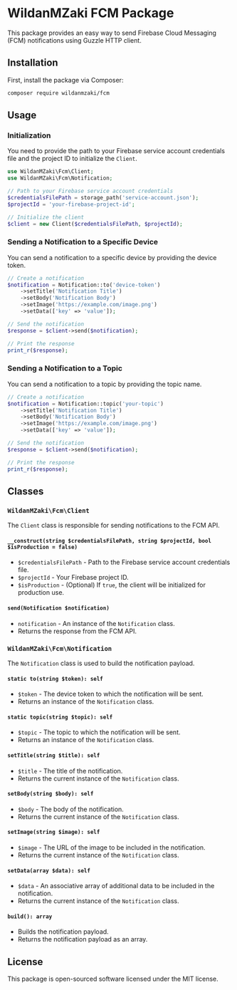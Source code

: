 # WildanMZaki FCM Package

This package provides an easy way to send Firebase Cloud Messaging (FCM) notifications using Guzzle HTTP client.

## Installation

First, install the package via Composer:

```bash
composer require wildanmzaki/fcm
```

## Usage

### Initialization

You need to provide the path to your Firebase service account credentials file and the project ID to initialize the `Client`.

```php
use WildanMZaki\Fcm\Client;
use WildanMZaki\Fcm\Notification;

// Path to your Firebase service account credentials
$credentialsFilePath = storage_path('service-account.json');
$projectId = 'your-firebase-project-id';

// Initialize the client
$client = new Client($credentialsFilePath, $projectId);
```

### Sending a Notification to a Specific Device

You can send a notification to a specific device by providing the device token.

```php
// Create a notification
$notification = Notification::to('device-token')
    ->setTitle('Notification Title')
    ->setBody('Notification Body')
    ->setImage('https://example.com/image.png')
    ->setData(['key' => 'value']);

// Send the notification
$response = $client->send($notification);

// Print the response
print_r($response);
```

### Sending a Notification to a Topic

You can send a notification to a topic by providing the topic name.

```php
// Create a notification
$notification = Notification::topic('your-topic')
    ->setTitle('Notification Title')
    ->setBody('Notification Body')
    ->setImage('https://example.com/image.png')
    ->setData(['key' => 'value']);

// Send the notification
$response = $client->send($notification);

// Print the response
print_r($response);
```

## Classes

### `WildanMZaki\Fcm\Client`

The `Client` class is responsible for sending notifications to the FCM API.

#### `__construct(string $credentialsFilePath, string $projectId, bool $isProduction = false)`

- `$credentialsFilePath` - Path to the Firebase service account credentials file.
- `$projectId` - Your Firebase project ID.
- `$isProduction` - (Optional) If `true`, the client will be initialized for production use.

#### `send(Notification $notification)`

- `notification` - An instance of the `Notification` class.
- Returns the response from the FCM API.

### `WildanMZaki\Fcm\Notification`

The `Notification` class is used to build the notification payload.

#### `static to(string $token): self`

- `$token` - The device token to which the notification will be sent.
- Returns an instance of the `Notification` class.

#### `static topic(string $topic): self`

- `$topic` - The topic to which the notification will be sent.
- Returns an instance of the `Notification` class.

#### `setTitle(string $title): self`

- `$title` - The title of the notification.
- Returns the current instance of the `Notification` class.

#### `setBody(string $body): self`

- `$body` - The body of the notification.
- Returns the current instance of the `Notification` class.

#### `setImage(string $image): self`

- `$image` - The URL of the image to be included in the notification.
- Returns the current instance of the `Notification` class.

#### `setData(array $data): self`

- `$data` - An associative array of additional data to be included in the notification.
- Returns the current instance of the `Notification` class.

#### `build(): array`

- Builds the notification payload.
- Returns the notification payload as an array.

## License

This package is open-sourced software licensed under the MIT license.

```

```
